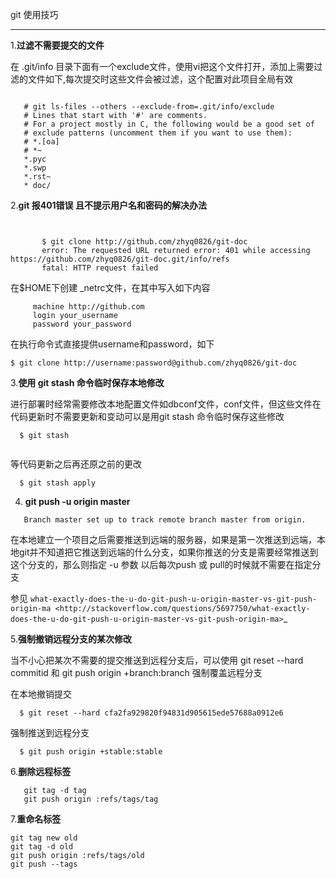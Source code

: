 git 使用技巧
**************************

1.**过滤不需要提交的文件**

   在 .git/info 目录下面有一个exclude文件，使用vi把这个文件打开，添加上需要过滤的文件如下,每次提交时这些文件会被过滤，这个配置对此项目全局有效


```        

   # git ls-files --others --exclude-from=.git/info/exclude
   # Lines that start with '#' are comments.
   # For a project mostly in C, the following would be a good set of
   # exclude patterns (uncomment them if you want to use them):
   # *.[oa]
   # *~
   *.pyc
   *.swp
   *.rst~
   * doc/

```

2.**git 报401错误 且不提示用户名和密码的解决办法**
   
```

       
       $ git clone http://github.com/zhyq0826/git-doc
       error: The requested URL returned error: 401 while accessing https://github.com/zhyq0826/git-doc.git/info/refs
       fatal: HTTP request failed

```   

在$HOME下创建 _netrc文件，在其中写入如下内容
   
```     
     machine http://github.com
     login your_username
     password your_password

```

在执行命令式直接提供username和password，如下
     

```
$ git clone http://username:password@github.com/zhyq0826/git-doc

```

3.**使用 git stash 命令临时保存本地修改**

进行部署时经常需要修改本地配置文件如dbconf文件，conf文件，但这些文件在代码更新时不需要更新和变动可以是用git stash 命令临时保存这些修改


```
  $ git stash 
   
```     

等代码更新之后再还原之前的更改
   

```   
  $ git stash apply

```

4. **git push -u origin master**


```
   Branch master set up to track remote branch master from origin.

```

在本地建立一个项目之后需要推送到远端的服务器，如果是第一次推送到远端，本地git并不知道把它推送到远端的什么分支，如果你推送的分支是需要经常推送到这个分支的，那么则指定 -u 参数
以后每次push 或 pull的时候就不需要在指定分支

参见 `what-exactly-does-the-u-do-git-push-u-origin-master-vs-git-push-origin-ma <http://stackoverflow.com/questions/5697750/what-exactly-does-the-u-do-git-push-u-origin-master-vs-git-push-origin-ma>`_


5.**强制撤销远程分支的某次修改**


当不小心把某次不需要的提交推送到远程分支后，可以使用 git reset --hard commitid 和 git push origin +branch:branch  强制覆盖远程分支

    
在本地撤销提交

```
  $ git reset --hard cfa2fa929820f94831d905615ede57688a0912e6

```

强制推送到远程分支


```   
  $ git push origin +stable:stable 

```


6.**删除远程标签**  

```
   git tag -d tag
   git push origin :refs/tags/tag
```

7.**重命名标签**

```
git tag new old
git tag -d old
git push origin :refs/tags/old
git push --tags

```
